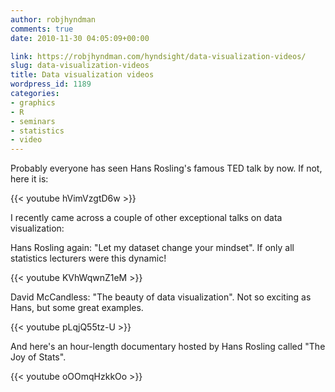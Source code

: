 ```yaml
---
author: robjhyndman
comments: true
date: 2010-11-30 04:05:09+00:00

link: https://robjhyndman.com/hyndsight/data-visualization-videos/
slug: data-visualization-videos
title: Data visualization videos
wordpress_id: 1189
categories:
- graphics
- R
- seminars
- statistics
- video
---
```


Probably everyone has seen Hans Rosling's famous TED talk by now.  If not, here it is:

{{< youtube hVimVzgtD6w >}}

I recently came across a couple of other exceptional talks on data visualization:

Hans Rosling again: "Let my dataset change your mindset". If only all statistics lecturers were this dynamic!

{{< youtube KVhWqwnZ1eM >}}


David McCandless: "The beauty of data visualization". Not so exciting as Hans, but some great examples.

{{< youtube pLqjQ55tz-U >}}


And here's an hour-length documentary hosted by Hans Rosling called "The Joy of Stats".

{{< youtube oOOmqHzkkOo >}}
